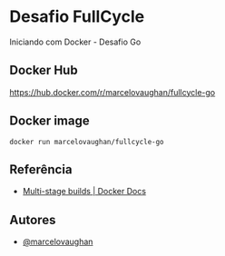 # Desafio FullCycle

Iniciando com Docker - Desafio Go

## Docker Hub

https://hub.docker.com/r/marcelovaughan/fullcycle-go


## Docker image
```console
docker run marcelovaughan/fullcycle-go

```


## Referência

 - [Multi-stage builds | Docker Docs](https://docs.docker.com/build/building/multi-stage/)



## Autores

- [@marcelovaughan](https://github.com/marcelovaughan)

